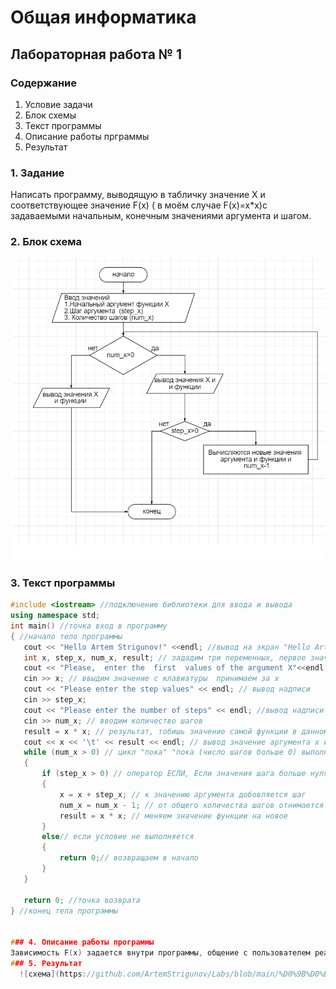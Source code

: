 # Общая информатика

## Лабораторная работа № 1

### Содержание

1. Условие задачи
2. Блок схемы 
3. Текст программы
4. Описание работы прграммы
5. Результат 
### 1. Задание

Написать программу, выводящую в табличку значение X и соответствующее значение F(x) ( в моём случае F(x)=x*x)с задаваемыми начальным, конечным значениями аргумента и шагом.
### 2. Блок схема 
![схема]( https://github.com/ArtemStrigunov/Labs/blob/main/%D0%9B%D0%B0%D0%B1%D0%B0%201.png)
### 3. Текст программы
```c++
#include <iostream> //подключение библиотеки для ввода и вывода
using namespace std;
int main() //точка вход в программу 
{ //начало тело программы 
   cout << "Hello Artem Strigunov!" <<endl; //вывод на экран "Hello Artem Strigunov!" и переход на следующую строчку(<endl)
   int x, step_x, num_x, result; // зададим три переменных, первое значение аргумента (х) шаг (step_x) и количество щагов (num_x) и значение функции  
   cout << "Please,  enter the  first  values of the argument X"<<endl; //вывод надписи и переход на новую строчку 
   cin >> x; // ввыдим значение с клавиатуры  принимаем за x
   cout << "Please enter the step values" << endl; // вывод надписи 
   cin >> step_x;
   cout << "Please enter the number of steps" << endl; //вывод надписи 
   cin >> num_x; // вводим количество шагов 
   result = x * x; // результат, тобишь значение самой функции в данном случае х*х
   cout << x << '\t' << result << endl; // вывод значение аргумента х и значение полученной функции церез пробел 
   while (num_x > 0) // цикл "пока" "пока (число шагов больше 0) выполнять цикл 
   { 
	   if (step_x > 0) // оператор ЕСЛИ, Если значения шага больше нуля, то 
	   {
		   x = x + step_x; // к значению аргумента добовляется шаг 
		   num_x = num_x - 1; // от общего количества шагов отнимается 1
		   result = x * x; // меняем значение функции на новое 
	   }
	   else// если условие не выполняется 
	   {
		   return 0;// возвращаем в начало
	   }
   }
  
   return 0; //точка возврата 
} //конец тела программы 


### 4. Описание работы программы
Зависимость F(x) задается внутри программы, общение с пользователем реализовано посредством консоли. 
### 5. Результат 
  ![схема](https://github.com/ArtemStrigunov/Labs/blob/main/%D0%9B%D0%B0%D0%B1%D0%B0%201.png)
